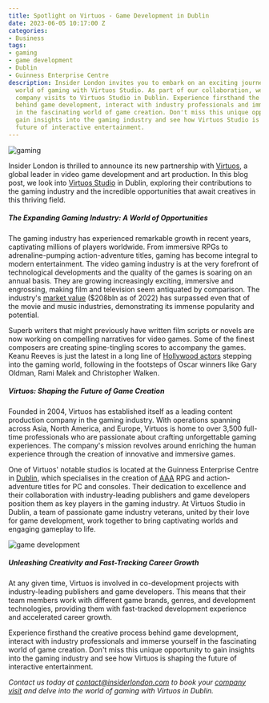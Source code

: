 ```yaml
---
title: Spotlight on Virtuos - Game Development in Dublin
date: 2023-06-05 10:17:00 Z
categories:
- Business
tags:
- gaming
- game development
- Dublin
- Guinness Enterprise Centre
description: Insider London invites you to embark on an exciting journey into the
  world of gaming with Virtuos Studio. As part of our collaboration, we offer exclusive
  company visits to Virtuos Studio in Dublin. Experience firsthand the creative process
  behind game development, interact with industry professionals and immerse yourself
  in the fascinating world of game creation. Don't miss this unique opportunity to
  gain insights into the gaming industry and see how Virtuos Studio is shaping the
  future of interactive entertainment.
---
```


![gaming](/uploads/AdobeStock_130277488_gaming_resized.jpg)

Insider London is thrilled to announce its new partnership with [Virtuos](https://www.virtuosgames.com), a global leader in video game development and art production. In this blog post, we look into [Virtuos Studio](https://www.virtuosgames.com/black-shamrock-studio-virtuos/) in Dublin, exploring their contributions to the gaming industry and the incredible opportunities that await creatives in this thriving field.

##### The Expanding Gaming Industry: A World of Opportunities

The gaming industry has experienced remarkable growth in recent years, captivating millions of players worldwide. From immersive RPGs to adrenaline-pumping action-adventure titles, gaming has become integral to modern entertainment. The video gaming industry is at the very forefront of technological developments and the quality of the games is soaring on an annual basis. They are growing increasingly exciting, immersive and engrossing, making film and television seem antiquated by comparison. The industry's [market value](https://www.statista.com/topics/1680/gaming/#topicOverview) ($208bln as of 2022) has surpassed even that of the movie and music industries, demonstrating its immense popularity and potential.
 
Superb writers that might previously have written film scripts or novels are now working on compelling narratives for video games. Some of the finest composers are creating spine-tingling scores to accompany the games. Keanu Reeves is just the latest in a long line of [Hollywood actors](https://www.buzzfeed.com/amatullahshaw/celebs-in-video-games) stepping into the gaming world, following in the footsteps of Oscar winners like Gary Oldman, Rami Malek and Christopher Walken.


##### Virtuos: Shaping the Future of Game Creation

Founded in 2004, Virtuos has established itself as a leading content production company in the gaming industry. With operations spanning across Asia, North America, and Europe, Virtuos is home to over 3,500 full-time professionals who are passionate about crafting unforgettable gaming experiences. The company's mission revolves around enriching the human experience through the creation of innovative and immersive games.

One of Virtuos' notable studios is located at the Guinness Enterprise Centre in [Dublin](https://www.insiderlondon.com/blog/dublin-the-emerging-global-tech-hub/), which specialises in the creation of [AAA](https://www.trustedreviews.com/explainer/what-are-aaa-games-4259739) RPG and action-adventure titles for PC and consoles. Their dedication to excellence and their collaboration with industry-leading publishers and game developers position them as key players in the gaming industry. At Virtuos Studio in Dublin, a team of passionate game industry veterans, united by their love for game development, work together to bring captivating worlds and engaging gameplay to life.

![game development](/uploads/AdobeStock_449135689_gamin2_resized.jpg)

##### Unleashing Creativity and Fast-Tracking Career Growth

At any given time, Virtuos is involved in co-development projects with industry-leading publishers and game developers. This means that their team members work with different game brands, genres, and development technologies, providing them with fast-tracked development experience and accelerated career growth.

Experience firsthand the creative process behind game development, interact with industry professionals and immerse yourself in the fascinating world of game creation. Don't miss this unique opportunity to gain insights into the gaming industry and see how Virtuos is shaping the future of interactive entertainment. 

*Contact us today at <a href="mailto:contact@insiderlondon.com">contact@insiderlondon.com</a> to book your [company visit](https://www.insiderlondon.com/europe/dublin/) and delve into the world of gaming with Virtuos in Dublin.*
